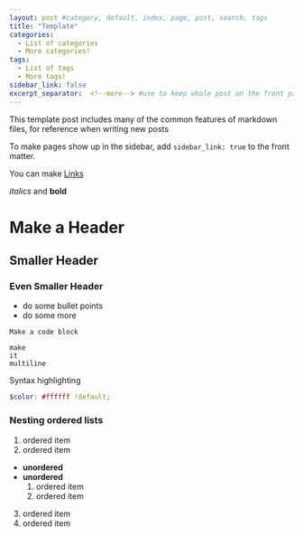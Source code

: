 ```yaml
---
layout: post #category, default, index, page, post, search, tags
title: "Template"
categories:
  - List of categories
  - More categories!
tags:
  - List of tags
  - More tags!
sidebar_link: false
excerpt_separator:  <!--more--> #use to keep whole post on the front page
---
```


<p class="message">
  This template post includes many of the common features of markdown files, for reference when writing new posts
</p>

To make pages show up in the sidebar, add `sidebar_link: true` to the front
matter.

You can make [Links](https://www.google.com)

*italics* and **bold**

# Make a Header
## Smaller Header
### Even Smaller Header

* do some bullet points
* do some more

`Make a code block`

```
make
it
multiline
```

Syntax highlighting
```scss
$color: #ffffff !default;
```

### Nesting ordered lists

1. ordered item
2. ordered item
  * **unordered**
  * **unordered**
    1. ordered item
    2. ordered item
3. ordered item
4. ordered item
